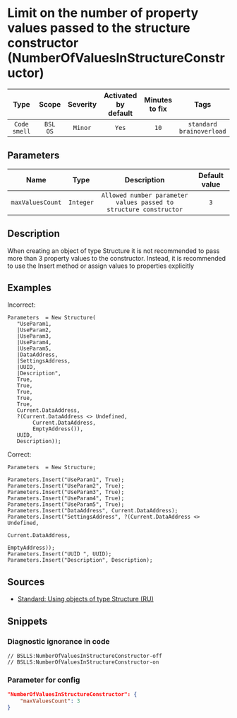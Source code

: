 # Limit on the number of property values passed to the structure constructor (NumberOfValuesInStructureConstructor)

|     Type     |        Scope        | Severity |    Activated<br>by default    |    Minutes<br>to fix    |                Tags                 |
|:------------:|:-------------------:|:--------:|:-----------------------------:|:-----------------------:|:-----------------------------------:|
| `Code smell` |    `BSL`<br>`OS`    | `Minor`  |             `Yes`             |          `10`           |    `standard`<br>`brainoverload`    |

## Parameters


|       Name       |   Type    |                            Description                            | Default value |
|:----------------:|:---------:|:-----------------------------------------------------------------:|:-------------:|
| `maxValuesCount` | `Integer` | `Allowed number parameter values passed to structure constructor` |      `3`      |
<!-- Блоки выше заполняются автоматически, не трогать -->
## Description

When creating an object of type Structure it is not recommended to pass more than 3 property values to the constructor. Instead, it is recommended to use the Insert method or assign values to properties explicitly

## Examples

Incorrect:

```bsl
Parameters  = New Structure(
   "UseParam1,
   |UseParam2,
   |UseParam3,
   |UseParam4,
   |UseParam5,
   |DataAddress,
   |SettingsAddress,
   |UUID,
   |Description",
   True,
   True,
   True,
   True,
   True,
   Current.DataAddress,
   ?(Current.DataAddress <> Undefined,
        Current.DataAddress,
        EmptyAddress()),
   UUID,
   Description));
```

Correct:

```bsl
Parameters  = New Structure;

Parameters.Insert("UseParam1", True);
Parameters.Insert("UseParam2", True);
Parameters.Insert("UseParam3", True);
Parameters.Insert("UseParam4", True);
Parameters.Insert("UseParam5", True);
Parameters.Insert("DataAddress", Current.DataAddress);
Parameters.Insert("SettingsAddress", ?(Current.DataAddress <> Undefined,
                                                                                                                         Current.DataAddress,
                                                                                                                         EmptyAddress));
Parameters.Insert("UUID ", UUID);
Parameters.Insert("Description", Description);
```

## Sources

* [Standard: Using objects of type Structure (RU)](https://its.1c.ru/db/v8std#content:693:hdoc)

## Snippets

<!-- Блоки ниже заполняются автоматически, не трогать -->
### Diagnostic ignorance in code

```bsl
// BSLLS:NumberOfValuesInStructureConstructor-off
// BSLLS:NumberOfValuesInStructureConstructor-on
```

### Parameter for config

```json
"NumberOfValuesInStructureConstructor": {
    "maxValuesCount": 3
}
```
